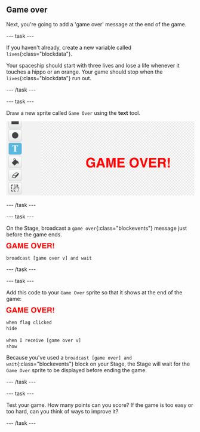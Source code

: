## Game over

Next, you're going to add a 'game over' message at the end of the game.

--- task ---

If you haven't already, create a new variable called `lives`{:class="blockdata"}.

Your spaceship should start with three lives and lose a life whenever it touches a hippo or an orange. Your game should stop when the `lives`{:class="blockdata"} run out.

--- /task ---

--- task ---

Draw a new sprite called `Game Over` using the **text** tool.

![screenshot](images/invaders-game-over.png)

--- /task ---

--- task ---

On the Stage, broadcast a `game over`{:class="blockevents"} message just before the game ends.

![gameover sprite](images/gameover-sprite.png)

```blocks
broadcast [game over v] and wait
```

--- /task ---

--- task ---

Add this code to your `Game Over` sprite so that it shows at the end of the game:

![gameover sprite](images/gameover-sprite.png)

```blocks
when flag clicked
hide

when I receive [game over v]
show
```

Because you've used a `broadcast [game over] and wait`{:class="blockevents"} block on your Stage, the Stage will wait for the `Game Over` sprite to be displayed before ending the game.

--- /task ---

--- task ---

Test your game. How many points can you score? If the game is too easy or too hard, can you think of ways to improve it?

--- /task ---
